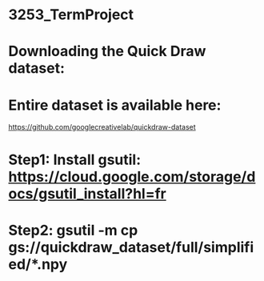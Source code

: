 # 3253_TermProject

# Downloading the Quick Draw dataset: 
# Entire dataset is available here: 
  https://github.com/googlecreativelab/quickdraw-dataset

# Step1: Install gsutil:  https://cloud.google.com/storage/docs/gsutil_install?hl=fr
# Step2: gsutil -m cp gs://quickdraw_dataset/full/simplified/*.npy

